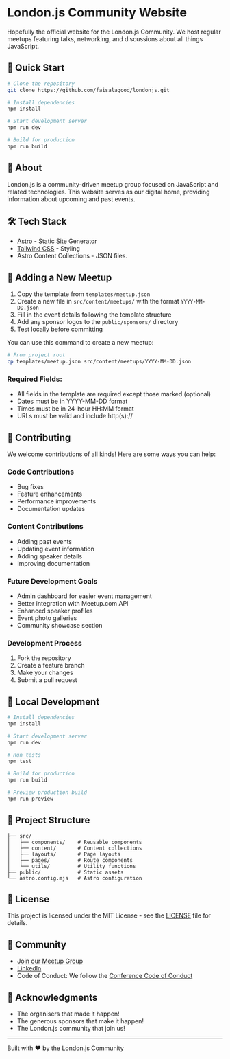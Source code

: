 # London.js Community Website

Hopefully the official website for the London.js Community. We host regular meetups featuring talks, networking, and discussions about all things JavaScript.

## 🚀 Quick Start

```bash
# Clone the repository
git clone https://github.com/faisalagood/londonjs.git

# Install dependencies
npm install

# Start development server
npm run dev

# Build for production
npm run build
```

## 📖 About

London.js is a community-driven meetup group focused on JavaScript and related technologies. This website serves as our digital home, providing information about upcoming and past events.

## 🛠 Tech Stack

- [Astro](https://astro.build) - Static Site Generator
- [Tailwind CSS](https://tailwindcss.com) - Styling
- Astro Content Collections - JSON files.

## 📝 Adding a New Meetup

1. Copy the template from `templates/meetup.json`
2. Create a new file in `src/content/meetups/` with the format `YYYY-MM-DD.json`
3. Fill in the event details following the template structure
4. Add any sponsor logos to the `public/sponsors/` directory
5. Test locally before committing

You can use this command to create a new meetup:
```bash
# From project root
cp templates/meetup.json src/content/meetups/YYYY-MM-DD.json
```

### Required Fields:
- All fields in the template are required except those marked (optional)
- Dates must be in YYYY-MM-DD format
- Times must be in 24-hour HH:MM format
- URLs must be valid and include http(s)://

## 🤝 Contributing

We welcome contributions of all kinds! Here are some ways you can help:

### Code Contributions
- Bug fixes
- Feature enhancements
- Performance improvements
- Documentation updates

### Content Contributions
- Adding past events
- Updating event information
- Adding speaker details
- Improving documentation

### Future Development Goals
- Admin dashboard for easier event management
- Better integration with Meetup.com API
- Enhanced speaker profiles
- Event photo galleries
- Community showcase section

### Development Process
1. Fork the repository
2. Create a feature branch
3. Make your changes
4. Submit a pull request

## 🔧 Local Development

```bash
# Install dependencies
npm install

# Start development server
npm run dev

# Run tests
npm test

# Build for production
npm run build

# Preview production build
npm run preview
```

## 📁 Project Structure

```
├── src/
│   ├── components/    # Reusable components
│   ├── content/       # Content collections
│   ├── layouts/       # Page layouts
│   ├── pages/         # Route components
│   └── utils/         # Utility functions
├── public/            # Static assets
└── astro.config.mjs   # Astro configuration
```

## 📄 License

This project is licensed under the MIT License - see the [LICENSE](LICENSE) file for details.

## 🤝 Community

- [Join our Meetup Group](https://www.meetup.com/london-js/)
- [LinkedIn](https://www.linkedin.com/company/london-js/)
- Code of Conduct: We follow the [Conference Code of Conduct](http://confcodeofconduct.com)

## 🙏 Acknowledgments

- The organisers that made it happen!
- The generous sponsors that make it happen!
- The London.js community that join us!

---

Built with ❤️ by the London.js Community